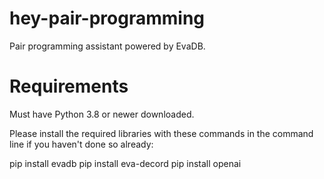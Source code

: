 # hey-pair-programming
Pair programming assistant powered by EvaDB.

# Requirements
Must have Python 3.8 or newer downloaded.

Please install the required libraries with these commands in the command line if you haven't done so already:

pip install evadb
pip install eva-decord
pip install openai
